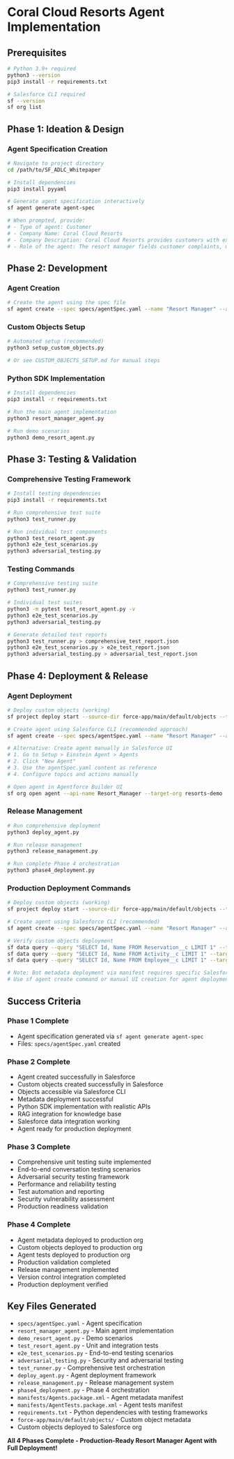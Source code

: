# Coral Cloud Resorts Agent Implementation

## Prerequisites
```bash
# Python 3.9+ required
python3 --version
pip3 install -r requirements.txt

# Salesforce CLI required
sf --version
sf org list
```

## Phase 1: Ideation & Design

### Agent Specification Creation
```bash
# Navigate to project directory
cd /path/to/SF_ADLC_Whitepaper

# Install dependencies
pip3 install pyyaml

# Generate agent specification interactively
sf agent generate agent-spec

# When prompted, provide:
# - Type of agent: Customer
# - Company Name: Coral Cloud Resorts
# - Company Description: Coral Cloud Resorts provides customers with exceptional destination activities, unforgettable experiences, and reservation services, all backed by a commitment to top-notch customer service.
# - Role of the agent: The resort manager fields customer complaints, manages employee schedules, and generally makes sure everything is working smoothly.
```

## Phase 2: Development

### Agent Creation
```bash
# Create the agent using the spec file
sf agent create --spec specs/agentSpec.yaml --name "Resort Manager" --api-name Resort_Manager --target-org resorts-demo --preview
```

### Custom Objects Setup
```bash
# Automated setup (recommended)
python3 setup_custom_objects.py

# Or see CUSTOM_OBJECTS_SETUP.md for manual steps
```

### Python SDK Implementation
```bash
# Install dependencies
pip3 install -r requirements.txt

# Run the main agent implementation
python3 resort_manager_agent.py

# Run demo scenarios
python3 demo_resort_agent.py
```

## Phase 3: Testing & Validation

### Comprehensive Testing Framework
```bash
# Install testing dependencies
pip3 install -r requirements.txt

# Run comprehensive test suite
python3 test_runner.py

# Run individual test components
python3 test_resort_agent.py
python3 e2e_test_scenarios.py
python3 adversarial_testing.py
```

### Testing Commands
```bash
# Comprehensive testing suite
python3 test_runner.py

# Individual test suites
python3 -m pytest test_resort_agent.py -v
python3 e2e_test_scenarios.py
python3 adversarial_testing.py

# Generate detailed test reports
python3 test_runner.py > comprehensive_test_report.json
python3 e2e_test_scenarios.py > e2e_test_report.json
python3 adversarial_testing.py > adversarial_test_report.json
```

## Phase 4: Deployment & Release

### Agent Deployment
```bash
# Deploy custom objects (working)
sf project deploy start --source-dir force-app/main/default/objects --target-org resorts-demo

# Create agent using Salesforce CLI (recommended approach)
sf agent create --spec specs/agentSpec.yaml --name "Resort Manager" --api-name Resort_Manager --target-org resorts-demo --preview

# Alternative: Create agent manually in Salesforce UI
# 1. Go to Setup > Einstein Agent > Agents
# 2. Click "New Agent"
# 3. Use the agentSpec.yaml content as reference
# 4. Configure topics and actions manually

# Open agent in Agentforce Builder UI
sf org open agent --api-name Resort_Manager --target-org resorts-demo
```

### Release Management
```bash
# Run comprehensive deployment
python3 deploy_agent.py

# Run release management
python3 release_management.py

# Run complete Phase 4 orchestration
python3 phase4_deployment.py
```

### Production Deployment Commands
```bash
# Deploy custom objects (working)
sf project deploy start --source-dir force-app/main/default/objects --target-org resorts-demo

# Create agent using Salesforce CLI (recommended)
sf agent create --spec specs/agentSpec.yaml --name "Resort Manager" --api-name Resort_Manager --target-org resorts-demo --preview

# Verify custom objects deployment
sf data query --query "SELECT Id, Name FROM Reservation__c LIMIT 1" --target-org resorts-demo
sf data query --query "SELECT Id, Name FROM Activity__c LIMIT 1" --target-org resorts-demo
sf data query --query "SELECT Id, Name FROM Employee__c LIMIT 1" --target-org resorts-demo

# Note: Bot metadata deployment via manifest requires specific Salesforce features
# Use sf agent create command or manual UI creation for agent deployment
```

## Success Criteria

### Phase 1 Complete
- Agent specification generated via `sf agent generate agent-spec`
- Files: `specs/agentSpec.yaml` created

### Phase 2 Complete
- Agent created successfully in Salesforce
- Custom objects created successfully in Salesforce
- Objects accessible via Salesforce CLI
- Metadata deployment successful
- Python SDK implementation with realistic APIs
- RAG integration for knowledge base
- Salesforce data integration working
- Agent ready for production deployment

### Phase 3 Complete
- Comprehensive unit testing suite implemented
- End-to-end conversation testing scenarios
- Adversarial security testing framework
- Performance and reliability testing
- Test automation and reporting
- Security vulnerability assessment
- Production readiness validation

### Phase 4 Complete
- Agent metadata deployed to production org
- Custom objects deployed to production org
- Agent tests deployed to production org
- Production validation completed
- Release management implemented
- Version control integration completed
- Production deployment verified

## Key Files Generated
- `specs/agentSpec.yaml` - Agent specification
- `resort_manager_agent.py` - Main agent implementation
- `demo_resort_agent.py` - Demo scenarios
- `test_resort_agent.py` - Unit and integration tests
- `e2e_test_scenarios.py` - End-to-end testing scenarios
- `adversarial_testing.py` - Security and adversarial testing
- `test_runner.py` - Comprehensive test orchestration
- `deploy_agent.py` - Agent deployment framework
- `release_management.py` - Release management system
- `phase4_deployment.py` - Phase 4 orchestration
- `manifests/Agents.package.xml` - Agent metadata manifest
- `manifests/AgentTests.package.xml` - Agent tests manifest
- `requirements.txt` - Python dependencies with testing frameworks
- `force-app/main/default/objects/` - Custom object metadata
- Custom objects deployed to Salesforce org

**All 4 Phases Complete - Production-Ready Resort Manager Agent with Full Deployment!**